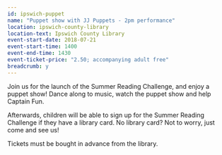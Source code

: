 ```yaml
---
id: ipswich-puppet
name: "Puppet show with JJ Puppets - 2pm performance"
location: ipswich-county-library
location-text: Ipswich County Library
event-start-date: 2018-07-21
event-start-time: 1400
event-end-time: 1430
event-ticket-price: "2.50; accompanying adult free"
breadcrumb: y
---
```


Join us for the launch of the Summer Reading Challenge, and enjoy a puppet show! Dance along to music, watch the puppet show and help Captain Fun.

Afterwards, children will be able to sign up for the Summer Reading Challenge if they have a library card. No library card? Not to worry, just come and see us!

Tickets must be bought in advance from the library.
